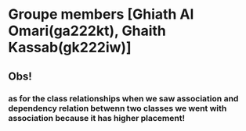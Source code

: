 # Groupe members [Ghiath Al Omari(ga222kt), Ghaith Kassab(gk222iw)]
## Obs!
### as for the class relationships when we saw association and dependency relation betwenn two classes we went with association because it has higher placement!